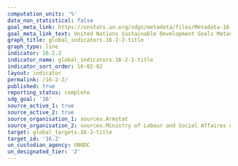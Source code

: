 ```yaml
---
computation_units: '%'
data_non_statistical: false
goal_meta_link: https://unstats.un.org/sdgs/metadata/files/Metadata-16-02-02.pdf
goal_meta_link_text: United Nations Sustainable Development Goals Metadata (pdf 1361kB)
graph_title: global_indicators.16-2-2-title
graph_type: line
indicator: 16.2.2
indicator_name: global_indicators.16-2-2-title
indicator_sort_order: 16-02-02
layout: indicator
permalink: /16-2-2/
published: true
reporting_status: complete
sdg_goal: '16'
source_active_1: true
source_active_2: true
source_organisation_1: sources.Armstat
source_organisation_2: sources.Ministry of Labour and Social Affaires of RA
target: global_targets.16-2-title
target_id: '16.2'
un_custodian_agency: UNODC
un_designated_tier: '2'
---
```

